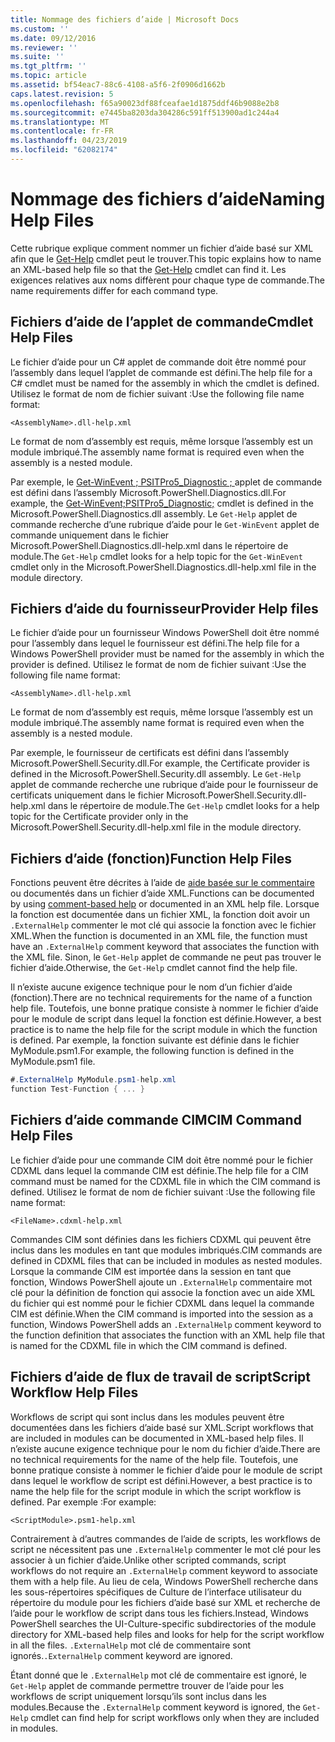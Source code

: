 ```yaml
---
title: Nommage des fichiers d’aide | Microsoft Docs
ms.custom: ''
ms.date: 09/12/2016
ms.reviewer: ''
ms.suite: ''
ms.tgt_pltfrm: ''
ms.topic: article
ms.assetid: bf54eac7-88c6-4108-a5f6-2f0906d1662b
caps.latest.revision: 5
ms.openlocfilehash: f65a90023df88fceafae1d1875ddf46b9088e2b8
ms.sourcegitcommit: e7445ba8203da304286c591ff513900ad1c244a4
ms.translationtype: MT
ms.contentlocale: fr-FR
ms.lasthandoff: 04/23/2019
ms.locfileid: "62082174"
---
```

# <a name="naming-help-files"></a><span data-ttu-id="43a58-102">Nommage des fichiers d’aide</span><span class="sxs-lookup"><span data-stu-id="43a58-102">Naming Help Files</span></span>

<span data-ttu-id="43a58-103">Cette rubrique explique comment nommer un fichier d’aide basé sur XML afin que le [Get-Help](/powershell/module/Microsoft.PowerShell.Core/Get-Help) cmdlet peut le trouver.</span><span class="sxs-lookup"><span data-stu-id="43a58-103">This topic explains how to name an XML-based help file so that the [Get-Help](/powershell/module/Microsoft.PowerShell.Core/Get-Help) cmdlet can find it.</span></span> <span data-ttu-id="43a58-104">Les exigences relatives aux noms diffèrent pour chaque type de commande.</span><span class="sxs-lookup"><span data-stu-id="43a58-104">The name requirements differ for each command type.</span></span>

## <a name="cmdlet-help-files"></a><span data-ttu-id="43a58-105">Fichiers d’aide de l’applet de commande</span><span class="sxs-lookup"><span data-stu-id="43a58-105">Cmdlet Help Files</span></span>

<span data-ttu-id="43a58-106">Le fichier d’aide pour un C# applet de commande doit être nommé pour l’assembly dans lequel l’applet de commande est défini.</span><span class="sxs-lookup"><span data-stu-id="43a58-106">The help file for a C# cmdlet must be named for the assembly in which the cmdlet is defined.</span></span> <span data-ttu-id="43a58-107">Utilisez le format de nom de fichier suivant :</span><span class="sxs-lookup"><span data-stu-id="43a58-107">Use the following file name format:</span></span>

```
<AssemblyName>.dll-help.xml
```

<span data-ttu-id="43a58-108">Le format de nom d’assembly est requis, même lorsque l’assembly est un module imbriqué.</span><span class="sxs-lookup"><span data-stu-id="43a58-108">The assembly name format is required even when the assembly is a nested module.</span></span>

<span data-ttu-id="43a58-109">Par exemple, le [Get-WinEvent ; PSITPro5_Diagnostic ; ](/powershell/module/Microsoft.PowerShell.Diagnostics/Get-WinEvent) applet de commande est défini dans l’assembly Microsoft.PowerShell.Diagnostics.dll.</span><span class="sxs-lookup"><span data-stu-id="43a58-109">For example, the [Get-WinEvent;PSITPro5_Diagnostic;](/powershell/module/Microsoft.PowerShell.Diagnostics/Get-WinEvent) cmdlet is defined in the Microsoft.PowerShell.Diagnostics.dll assembly.</span></span> <span data-ttu-id="43a58-110">Le `Get-Help` applet de commande recherche d’une rubrique d’aide pour le `Get-WinEvent` applet de commande uniquement dans le fichier Microsoft.PowerShell.Diagnostics.dll-help.xml dans le répertoire de module.</span><span class="sxs-lookup"><span data-stu-id="43a58-110">The `Get-Help` cmdlet looks for a help topic for the `Get-WinEvent` cmdlet only in the Microsoft.PowerShell.Diagnostics.dll-help.xml file in the module directory.</span></span>

## <a name="provider-help-files"></a><span data-ttu-id="43a58-111">Fichiers d’aide du fournisseur</span><span class="sxs-lookup"><span data-stu-id="43a58-111">Provider Help files</span></span>

<span data-ttu-id="43a58-112">Le fichier d’aide pour un fournisseur Windows PowerShell doit être nommé pour l’assembly dans lequel le fournisseur est défini.</span><span class="sxs-lookup"><span data-stu-id="43a58-112">The help file for a Windows PowerShell provider must be named for the assembly in which the provider is defined.</span></span> <span data-ttu-id="43a58-113">Utilisez le format de nom de fichier suivant :</span><span class="sxs-lookup"><span data-stu-id="43a58-113">Use the following file name format:</span></span>

```
<AssemblyName>.dll-help.xml
```

<span data-ttu-id="43a58-114">Le format de nom d’assembly est requis, même lorsque l’assembly est un module imbriqué.</span><span class="sxs-lookup"><span data-stu-id="43a58-114">The assembly name format is required even when the assembly is a nested module.</span></span>

<span data-ttu-id="43a58-115">Par exemple, le fournisseur de certificats est défini dans l’assembly Microsoft.PowerShell.Security.dll.</span><span class="sxs-lookup"><span data-stu-id="43a58-115">For example, the Certificate provider is defined in the Microsoft.PowerShell.Security.dll assembly.</span></span> <span data-ttu-id="43a58-116">Le `Get-Help` applet de commande recherche une rubrique d’aide pour le fournisseur de certificats uniquement dans le fichier Microsoft.PowerShell.Security.dll-help.xml dans le répertoire de module.</span><span class="sxs-lookup"><span data-stu-id="43a58-116">The `Get-Help` cmdlet looks for a help topic for the Certificate provider only in the Microsoft.PowerShell.Security.dll-help.xml file in the module directory.</span></span>

## <a name="function-help-files"></a><span data-ttu-id="43a58-117">Fichiers d’aide (fonction)</span><span class="sxs-lookup"><span data-stu-id="43a58-117">Function Help Files</span></span>

<span data-ttu-id="43a58-118">Fonctions peuvent être décrites à l’aide de [aide basée sur le commentaire](/powershell/module/microsoft.powershell.core/about/about_comment_based_help) ou documentés dans un fichier d’aide XML.</span><span class="sxs-lookup"><span data-stu-id="43a58-118">Functions can be documented by using [comment-based help](/powershell/module/microsoft.powershell.core/about/about_comment_based_help) or documented in an XML help file.</span></span> <span data-ttu-id="43a58-119">Lorsque la fonction est documentée dans un fichier XML, la fonction doit avoir un `.ExternalHelp` commenter le mot clé qui associe la fonction avec le fichier XML.</span><span class="sxs-lookup"><span data-stu-id="43a58-119">When the function is documented in an XML file, the function must have an `.ExternalHelp` comment keyword that associates the function with the XML file.</span></span> <span data-ttu-id="43a58-120">Sinon, le `Get-Help` applet de commande ne peut pas trouver le fichier d’aide.</span><span class="sxs-lookup"><span data-stu-id="43a58-120">Otherwise, the `Get-Help` cmdlet cannot find the help file.</span></span>

<span data-ttu-id="43a58-121">Il n’existe aucune exigence technique pour le nom d’un fichier d’aide (fonction).</span><span class="sxs-lookup"><span data-stu-id="43a58-121">There are no technical requirements for the name of a function help file.</span></span> <span data-ttu-id="43a58-122">Toutefois, une bonne pratique consiste à nommer le fichier d’aide pour le module de script dans lequel la fonction est définie.</span><span class="sxs-lookup"><span data-stu-id="43a58-122">However, a best practice is to name the help file for the script module in which the function is defined.</span></span> <span data-ttu-id="43a58-123">Par exemple, la fonction suivante est définie dans le fichier MyModule.psm1.</span><span class="sxs-lookup"><span data-stu-id="43a58-123">For example, the following function is defined in the MyModule.psm1 file.</span></span>

```csharp
#.ExternalHelp MyModule.psm1-help.xml
function Test-Function { ... }
```

## <a name="cim-command-help-files"></a><span data-ttu-id="43a58-124">Fichiers d’aide commande CIM</span><span class="sxs-lookup"><span data-stu-id="43a58-124">CIM Command Help Files</span></span>

<span data-ttu-id="43a58-125">Le fichier d’aide pour une commande CIM doit être nommé pour le fichier CDXML dans lequel la commande CIM est définie.</span><span class="sxs-lookup"><span data-stu-id="43a58-125">The help file for a CIM command must be named for the CDXML file in which the CIM command is defined.</span></span> <span data-ttu-id="43a58-126">Utilisez le format de nom de fichier suivant :</span><span class="sxs-lookup"><span data-stu-id="43a58-126">Use the following file name format:</span></span>

```
<FileName>.cdxml-help.xml
```

<span data-ttu-id="43a58-127">Commandes CIM sont définies dans les fichiers CDXML qui peuvent être inclus dans les modules en tant que modules imbriqués.</span><span class="sxs-lookup"><span data-stu-id="43a58-127">CIM commands are defined in CDXML files that can be included in modules as nested modules.</span></span> <span data-ttu-id="43a58-128">Lorsque la commande CIM est importée dans la session en tant que fonction, Windows PowerShell ajoute un `.ExternalHelp` commentaire mot clé pour la définition de fonction qui associe la fonction avec un aide XML du fichier qui est nommé pour le fichier CDXML dans lequel la commande CIM est définie.</span><span class="sxs-lookup"><span data-stu-id="43a58-128">When the CIM command is imported into the session as a function, Windows PowerShell adds an `.ExternalHelp` comment keyword to the function definition that associates the function with an XML help file that is named for the CDXML file in which the CIM command is defined.</span></span>

## <a name="script-workflow-help-files"></a><span data-ttu-id="43a58-129">Fichiers d’aide de flux de travail de script</span><span class="sxs-lookup"><span data-stu-id="43a58-129">Script Workflow Help Files</span></span>

<span data-ttu-id="43a58-130">Workflows de script qui sont inclus dans les modules peuvent être documentées dans les fichiers d’aide basé sur XML.</span><span class="sxs-lookup"><span data-stu-id="43a58-130">Script workflows that are included in modules can be documented in XML-based help files.</span></span> <span data-ttu-id="43a58-131">Il n’existe aucune exigence technique pour le nom du fichier d’aide.</span><span class="sxs-lookup"><span data-stu-id="43a58-131">There are no technical requirements for the name of the help file.</span></span> <span data-ttu-id="43a58-132">Toutefois, une bonne pratique consiste à nommer le fichier d’aide pour le module de script dans lequel le workflow de script est défini.</span><span class="sxs-lookup"><span data-stu-id="43a58-132">However, a best practice is to name the help file for the script module in which the script workflow is defined.</span></span> <span data-ttu-id="43a58-133">Par exemple :</span><span class="sxs-lookup"><span data-stu-id="43a58-133">For example:</span></span>

```
<ScriptModule>.psm1-help.xml
```

<span data-ttu-id="43a58-134">Contrairement à d’autres commandes de l’aide de scripts, les workflows de script ne nécessitent pas une `.ExternalHelp` commenter le mot clé pour les associer à un fichier d’aide.</span><span class="sxs-lookup"><span data-stu-id="43a58-134">Unlike other scripted commands, script workflows do not require an `.ExternalHelp` comment keyword to associate them with a help file.</span></span> <span data-ttu-id="43a58-135">Au lieu de cela, Windows PowerShell recherche dans les sous-répertoires spécifiques de Culture de l’interface utilisateur du répertoire du module pour les fichiers d’aide basé sur XML et recherche de l’aide pour le workflow de script dans tous les fichiers.</span><span class="sxs-lookup"><span data-stu-id="43a58-135">Instead, Windows PowerShell searches the UI-Culture-specific subdirectories of the module directory for XML-based help files and looks for help for the script workflow in all the files.</span></span> <span data-ttu-id="43a58-136">`.ExternalHelp` mot clé de commentaire sont ignorés.</span><span class="sxs-lookup"><span data-stu-id="43a58-136">`.ExternalHelp` comment keyword are ignored.</span></span>

<span data-ttu-id="43a58-137">Étant donné que le `.ExternalHelp` mot clé de commentaire est ignoré, le `Get-Help` applet de commande permettre trouver de l’aide pour les workflows de script uniquement lorsqu’ils sont inclus dans les modules.</span><span class="sxs-lookup"><span data-stu-id="43a58-137">Because the `.ExternalHelp` comment keyword is ignored, the `Get-Help` cmdlet can find help for script workflows only when they are included in modules.</span></span>